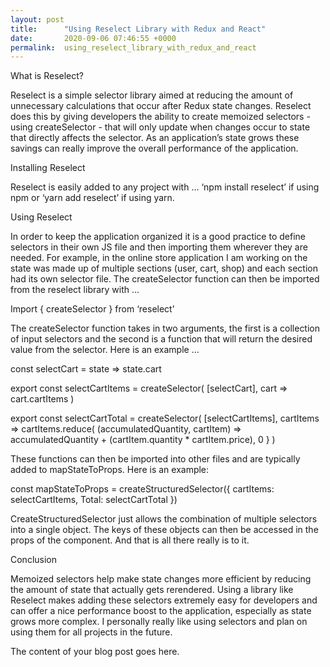 ```yaml
---
layout: post
title:      "Using Reselect Library with Redux and React"
date:       2020-09-06 07:46:55 +0000
permalink:  using_reselect_library_with_redux_and_react
---
```



What is Reselect?

Reselect is a simple selector library aimed at reducing the amount of unnecessary calculations that occur after Redux state changes. Reselect does this by giving developers the ability to create memoized selectors - using createSelector - that will only update when changes occur to state that directly affects the selector. As an application’s state grows these savings can really improve the overall performance of the application.

Installing Reselect 

Reselect is easily added to any project with … ‘npm install reselect’ if using npm or ‘yarn add reselect’ if using yarn. 

Using Reselect

In order to keep the application organized it is a good practice to define selectors in their own JS file and then importing them wherever they are needed. For example, in the online store application I am working on the state was made up of multiple sections (user, cart, shop) and each section had its own selector file. The createSelector function can then be imported from the reselect library with … 

Import { createSelector } from ‘reselect’

The createSelector function takes in two arguments, the first is a collection of input selectors and the second is a function that will return the desired value from the selector. Here is an example …

const selectCart = state => state.cart

export const selectCartItems = createSelector(
	[selectCart],
	cart => cart.cartItems
)

export const selectCartTotal = createSelector(
	[selectCartItems],
	cartItems => cartItems.reduce(
		(accumulatedQuantity, cartItem) => 
		accumulatedQuantity + (cartItem.quantity * cartItem.price),
		0
	}
)

These functions can then be imported into other files and are typically added to mapStateToProps. Here is an example:

const mapStateToProps = createStructuredSelector({
	cartItems: selectCartItems,
	Total: selectCartTotal
})


CreateStructuredSelector just allows the combination of multiple selectors into a single object. The keys of these objects can then be accessed in the props of the component. And that is all there really is to it. 

Conclusion

Memoized selectors help make state changes more efficient by reducing the amount of state that actually gets rerendered. Using a library like Reselect makes adding these selectors extremely easy for developers and can offer a nice performance boost to the application, especially as state grows more complex. I personally really like using selectors and plan on using them for all projects in the future.



The content of your blog post goes here.
